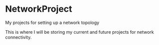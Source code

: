 # NetworkProject
My projects for setting up a network topology

This is where I will be storing my current and future projects for network connectivity. 

